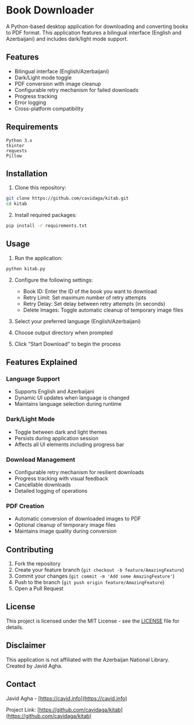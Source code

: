 # Book Downloader

A Python-based desktop application for downloading and converting books to PDF format. This application features a bilingual interface (English and Azerbaijani) and includes dark/light mode support.

## Features

- Bilingual interface (English/Azerbaijani)
- Dark/Light mode toggle
- PDF conversion with image cleanup
- Configurable retry mechanism for failed downloads
- Progress tracking
- Error logging
- Cross-platform compatibility

## Requirements

```
Python 3.x
tkinter
requests
Pillow
```

## Installation

1. Clone this repository:
```bash
git clone https://github.com/cavidaga/kitab.git
cd kitab
```

2. Install required packages:
```bash
pip install -r requirements.txt
```

## Usage

1. Run the application:
```bash
python kitab.py
```

2. Configure the following settings:
   - Book ID: Enter the ID of the book you want to download
   - Retry Limit: Set maximum number of retry attempts
   - Retry Delay: Set delay between retry attempts (in seconds)
   - Delete Images: Toggle automatic cleanup of temporary image files

3. Select your preferred language (English/Azerbaijani)

4. Choose output directory when prompted

5. Click "Start Download" to begin the process

## Features Explained

### Language Support
- Supports English and Azerbaijani
- Dynamic UI updates when language is changed
- Maintains language selection during runtime

### Dark/Light Mode
- Toggle between dark and light themes
- Persists during application session
- Affects all UI elements including progress bar

### Download Management
- Configurable retry mechanism for resilient downloads
- Progress tracking with visual feedback
- Cancellable downloads
- Detailed logging of operations

### PDF Creation
- Automatic conversion of downloaded images to PDF
- Optional cleanup of temporary image files
- Maintains image quality during conversion

## Contributing

1. Fork the repository
2. Create your feature branch (`git checkout -b feature/AmazingFeature`)
3. Commit your changes (`git commit -m 'Add some AmazingFeature'`)
4. Push to the branch (`git push origin feature/AmazingFeature`)
5. Open a Pull Request

## License

This project is licensed under the MIT License - see the [LICENSE](LICENSE) file for details.

## Disclaimer

This application is not affiliated with the Azerbaijan National Library. Created by Javid Agha.

## Contact

Javid Agha - [https://cavid.info](https://cavid.info)

Project Link: [https://github.com/cavidaga/kitab](https://github.com/cavidaga/kitab)
